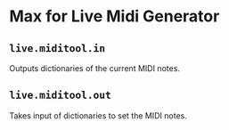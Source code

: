 # Max for Live Midi Generator

## `live.miditool.in`

Outputs dictionaries of the current MIDI notes.

## `live.miditool.out`

Takes input of dictionaries to set the MIDI notes.
